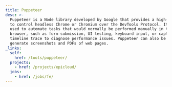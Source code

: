```yaml
---
title: Puppeteer
desc: >-
  Puppeteer is a Node library developed by Google that provides a high-level API
  to control headless Chrome or Chromium over the DevTools Protocol. It can be
  used to automate tasks that would normally be performed manually in the
  browser, such as form submission, UI testing, keyboard input, or capturing a
  timeline trace to diagnose performance issues. Puppeteer can also be used to
  generate screenshots and PDFs of web pages.
_links:
  self:
    href: /tools/puppeteer/
  projects:
    - href: /projects/epicloud/
  jobs:
    - href: /jobs/fe/
---
```

